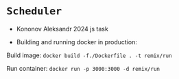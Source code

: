 # `Scheduler`

- Kononov Aleksandr 2024 js task

* Building and running docker in production:

Build image:
```docker build -f./Dockerfile . -t remix/run```

Run container:
```docker run -p 3000:3000 -d remix/run```
